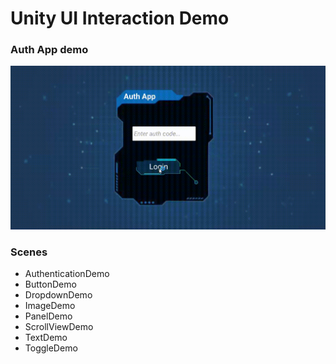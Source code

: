 # Unity UI Interaction Demo

### Auth App demo
![Demo](Demo/authentication.gif)

### Scenes
* AuthenticationDemo
* ButtonDemo
* DropdownDemo
* ImageDemo
* PanelDemo
* ScrollViewDemo
* TextDemo
* ToggleDemo
 
